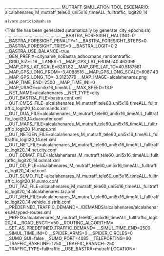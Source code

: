 .............................................
    MUTRAFF SIMULATION TOOL
    ESCENARIO: alcalahenares_M_mutraff_tele60_uni5x16_timeALL_fulltraffic_logit20_14

    alvaro.paricio@uah.es
(This file has been generated automatically by generate_city_epochs.sh)
.............................................
__BASTRA_FORESIGHT_HALTING=0
__BASTRA_FORESIGHT_PENALTY=1
__BASTRA_FORESIGHT_STEPS=0
__BASTRA_FORESIGHT_TRIES=0
__BASTRA_LOGIT=0.2
__BASTRA_USE_BALANCE=true
__GEN_PREFIX=cityname_noBastra_adhocmaps_randomtraffic
__GRID_SIZE=16
__LANES=1
__MAP_GPS_LAT_FROM=40.462099
__MAP_GPS_LAT_SCALE=6281.82
__MAP_GPS_LAT_TO=40.5187581
__MAP_GPS_LONG_FROM=-3.4088516
__MAP_GPS_LONG_SCALE=8087.43
__MAP_GPS_LONG_TO=-3.3123779
__MAP_IMAGE=alcalahenares.png
__MAP_TIME_END=2500
__MAP_TIME_INI=0
__MAP_USAGE=uni5x16_timeALL
__MAX_SPEED=13.9
__NET_NAME=alcalahenares
__NET_TYPE=city
__OUT_BASTRA_FILE=bastra.conf.xml
__OUT_CMDS_FILE=alcalahenares_M_mutraff_tele60_uni5x16_timeALL_fulltraffic_logit20_14.commands.xml
__OUT_DUA_FILE=alcalahenares_M_mutraff_tele60_uni5x16_timeALL_fulltraffic_logit20_14.duarouter.conf
__OUT_MAPS_FILE=alcalahenares_M_mutraff_tele60_uni5x16_timeALL_fulltraffic_logit20_14.maps.xml
__OUT_NETGEN_FILE=alcalahenares_M_mutraff_tele60_uni5x16_timeALL_fulltraffic_logit20_14.net.xml
__OUT_NET_FILE=alcalahenares_M_mutraff_tele60_uni5x16_timeALL_fulltraffic_logit20_14.net.city.conf
__OUT_ODMAT_FILE=alcalahenares_M_mutraff_tele60_uni5x16_timeALL_fulltraffic_logit20_14.odmat.xml
__OUT_OD_FILE=alcalahenares_M_mutraff_tele60_uni5x16_timeALL_fulltraffic_logit20_14.od.conf
__OUT_SUMO_FILE=alcalahenares_M_mutraff_tele60_uni5x16_timeALL_fulltraffic_logit20_14.sumo.conf
__OUT_TAZ_FILE=alcalahenares_M_mutraff_tele60_uni5x16_timeALL_fulltraffic_logit20_14.alcalahenares.taz.xml
__OUT_VEH_FILE=alcalahenares_M_mutraff_tele60_uni5x16_timeALL_fulltraffic_logit20_14.vehicle_distrib.conf
__PREDEFINED_TRAFFIC_DEMAND=../DEMANDS/alcalahenares/alcalahenares.M.typed-routes.xml
__PREFIX=alcalahenares_M_mutraff_tele60_uni5x16_timeALL_fulltraffic_logit20_14
__ROADLENGTH=50
__ROUTING_ALGORITHM=
__SET_AS_PREDEFINED_TRAFFIC_DEMAND=
__SIMUL_TIME_END=2500
__SIMUL_TIME_INI=0
__SPIDER_ARMS=0
__SPIDER_CIRCLES=0
__SUMO_GUI=false
__SUMO_PORT=4085
__TELEPORTING=60
__TRAFFIC_BASELINE=1250
__TRAFFIC_BRANCH=250
__TRAFFIC_TYPE=fulltraffic
__USE_BASTRA=mutraff
LOCATION=    <location netOffset="-465343.12,-4479111.07" convBoundary="0.00,0.00,8087.43,6281.82" origBoundary="-3.408842,40.462103,-3.312420,40.518754" projParameter="+proj=utm +zone=30 +ellps=WGS84 +datum=WGS84 +units=m +no_defs"/>
